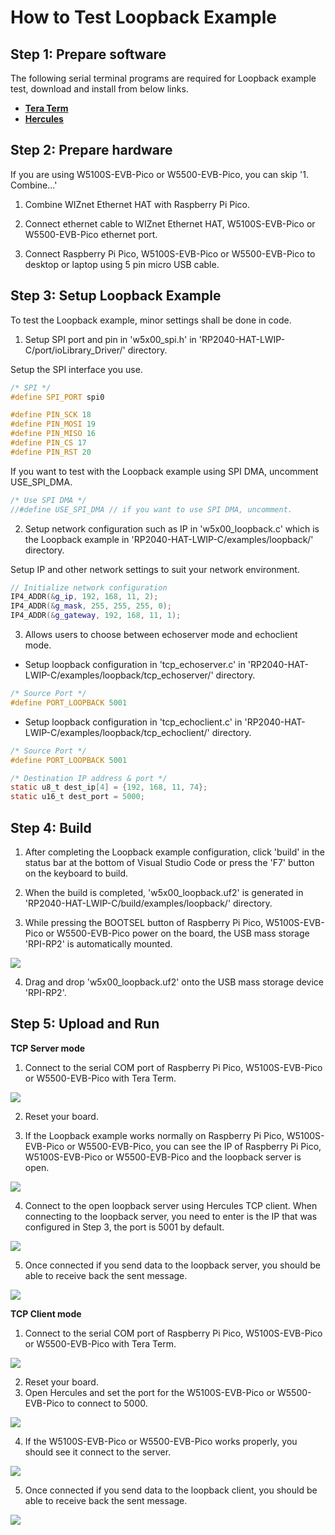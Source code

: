 # How to Test Loopback Example



## Step 1: Prepare software

The following serial terminal programs are required for Loopback example test, download and install from below links.

- [**Tera Term**][link-tera_term]
- [**Hercules**][link-hercules]



## Step 2: Prepare hardware

If you are using W5100S-EVB-Pico or W5500-EVB-Pico, you can skip '1. Combine...'

1. Combine WIZnet Ethernet HAT with Raspberry Pi Pico.

2. Connect ethernet cable to WIZnet Ethernet HAT, W5100S-EVB-Pico or W5500-EVB-Pico ethernet port.

3. Connect Raspberry Pi Pico, W5100S-EVB-Pico or W5500-EVB-Pico to desktop or laptop using 5 pin micro USB cable.



## Step 3: Setup Loopback Example

To test the Loopback example, minor settings shall be done in code.

1. Setup SPI port and pin in 'w5x00_spi.h' in 'RP2040-HAT-LWIP-C/port/ioLibrary_Driver/' directory.

Setup the SPI interface you use.

```cpp
/* SPI */
#define SPI_PORT spi0

#define PIN_SCK 18
#define PIN_MOSI 19
#define PIN_MISO 16
#define PIN_CS 17
#define PIN_RST 20
```

If you want to test with the Loopback example using SPI DMA, uncomment USE_SPI_DMA.

```cpp
/* Use SPI DMA */
//#define USE_SPI_DMA // if you want to use SPI DMA, uncomment.
```

2. Setup network configuration such as IP in 'w5x00_loopback.c' which is the Loopback example in 'RP2040-HAT-LWIP-C/examples/loopback/' directory.

Setup IP and other network settings to suit your network environment.

```cpp
// Initialize network configuration
IP4_ADDR(&g_ip, 192, 168, 11, 2);
IP4_ADDR(&g_mask, 255, 255, 255, 0);
IP4_ADDR(&g_gateway, 192, 168, 11, 1);
```

3. Allows users to choose between echoserver mode and echoclient mode.

- Setup loopback configuration in 'tcp_echoserver.c' in 'RP2040-HAT-LWIP-C/examples/loopback/tcp_echoserver/' directory.

```cpp
/* Source Port */
#define PORT_LOOPBACK 5001
```

- Setup loopback configuration in 'tcp_echoclient.c' in 'RP2040-HAT-LWIP-C/examples/loopback/tcp_echoclient/' directory.

```c
/* Source Port */
#define PORT_LOOPBACK 5001

/* Destination IP address & port */
static u8_t dest_ip[4] = {192, 168, 11, 74};
static u16_t dest_port = 5000;
```



## Step 4: Build

1. After completing the Loopback example configuration, click 'build' in the status bar at the bottom of Visual Studio Code or press the 'F7' button on the keyboard to build.

2. When the build is completed, 'w5x00_loopback.uf2' is generated in 'RP2040-HAT-LWIP-C/build/examples/loopback/' directory.

3. While pressing the BOOTSEL button of Raspberry Pi Pico, W5100S-EVB-Pico or W5500-EVB-Pico power on the board, the USB mass storage 'RPI-RP2' is automatically mounted.

![][link-raspberry_pi_pico_usb_mass_storage]

4. Drag and drop 'w5x00_loopback.uf2' onto the USB mass storage device 'RPI-RP2'.



## Step 5: Upload and Run

**TCP Server mode**

1. Connect to the serial COM port of Raspberry Pi Pico, W5100S-EVB-Pico or W5500-EVB-Pico with Tera Term.

![][link-connect_to_serial_com_port]

2. Reset your board.

3. If the Loopback example works normally on Raspberry Pi Pico, W5100S-EVB-Pico or W5500-EVB-Pico, you can see the IP of Raspberry Pi Pico, W5100S-EVB-Pico or W5500-EVB-Pico and the loopback server is open.

![][link-see_network_information_of_raspberry_pi_pico_and_open_loopback_server]

4. Connect to the open loopback server using Hercules TCP client. When connecting to the loopback server, you need to enter is the IP that was configured in Step 3, the port is 5001 by default.

![][link-connect_to_loopback_server_using_hercules_tcp_client_1]

5. Once connected if you send data to the loopback server, you should be able to receive back the sent message.

![][link-receive_back_sent_message]

**TCP Client mode**

1. Connect to the serial COM port of Raspberry Pi Pico, W5100S-EVB-Pico or W5500-EVB-Pico with Tera Term.

![][link-connect_to_serial_com_port]

2. Reset your board.
3. Open Hercules and set the port for the W5100S-EVB-Pico or W5500-EVB-Pico to connect to 5000.

![][link-hercules_server_open]

4. If the W5100S-EVB-Pico or W5500-EVB-Pico works properly, you should see it connect to the server.

![][link-lwip_client_connect]

5. Once connected if you send data to the loopback client, you should be able to receive back the sent message.

![][link-client_echo_data]

<!--
Link
-->

[link-tera_term]: https://osdn.net/projects/ttssh2/releases/
[link-hercules]: https://www.hw-group.com/software/hercules-setup-utility
[link-raspberry_pi_pico_usb_mass_storage]: https://github.com/Wiznet/RP2040-HAT-LWIP-C/blob/main/static/images/loopback/raspberry_pi_pico_usb_mass_storage.png
[link-connect_to_serial_com_port]: https://github.com/Wiznet/RP2040-HAT-LWIP-C/blob/main/static/images/loopback/connect_to_serial_com_port.png
[link-see_network_information_of_raspberry_pi_pico_and_open_loopback_server]: https://github.com/Wiznet/RP2040-HAT-LWIP-C/blob/main/static/images/loopback/see_network_information_of_raspberry_pi_pico_and_open_loopback_server.png
[link-connect_to_loopback_server_using_hercules_tcp_client_1]: https://github.com/Wiznet/RP2040-HAT-LWIP-C/blob/main/static/images/loopback/connect_to_loopback_server_using_hercules_tcp_client.png
[link-receive_back_sent_message]: https://github.com/Wiznet/RP2040-HAT-LWIP-C/blob/main/static/images/loopback/receive_back_sent_message.png
[link-hercules_server_open]:https://github.com/Wiznet/RP2040-HAT-LWIP-C/blob/main/static/images/loopback/hercules_server_open.png
[link-lwip_client_connect]:https://github.com/Wiznet/RP2040-HAT-LWIP-C/blob/main/static/images/loopback/https://github.com/Wiznet/RP2040-HAT-LWIP-C/blob/main/static/images/loopback/hercules_server_open.png.png
[link-client_echo_data]:https://github.com/Wiznet/RP2040-HAT-LWIP-C/blob/main/static/images/loopback/client_echo_data.png
